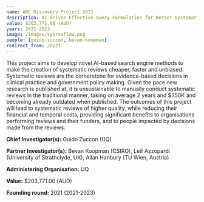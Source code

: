 ```yaml
---
name: ARC Discovery Project 2021
description: AI-driven Effective Query Formulation for Better Systematic Reviews
value: $203,771.00 (AUD)
years: 2021-2023
image: /images/sysrevflow.png
people: [guido-zuccon, bevan-koopman]
redirect_from: /dp21
---
```


This project aims to develop novel AI-based search engine methods to make the creation of systematic reviews cheaper, faster and unbiased. Systematic reviews are the cornerstone for evidence-based decisions in clinical practice and government policy making. Given the pace new research is published at, it is unsustainable to manually conduct systematic reviews in the traditional manner, taking on average 2 years and $350K and becoming already outdated when published. The outcomes of this project will lead to systematic reviews of higher quality, while reducing their financial and temporal costs, providing significant benefits to organisations performing reviews and their funders, and to people impacted by decisions made from the reviews.

**Chief Investigator(s):** Guido Zuccon (UQ)

**Partner Investigator(s):** Bevan Koopman (CSIRO), Leif Azzopardi (University of Strathclyde, UK), Allan Hanbury (TU Wien, Austria)

**Administering Organisation:** UQ

**Value:** $203,771.00 (AUD)

**Founding round:** 2021 (2021-2023)

